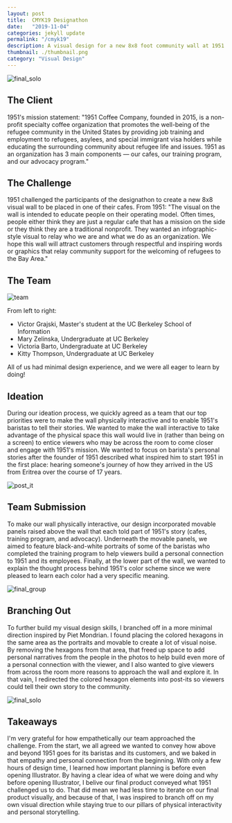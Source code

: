 ```yaml
---
layout: post
title:  CMYK19 Designathon
date:   "2019-11-04"
categories: jekyll update
permalink: "/cmyk19"
description: A visual design for a new 8x8 foot community wall at 1951 Coffee Company as part of the CMYK19 Designathon at UC Berkeley.
thumbnail: ./thumbnail.png
category: "Visual Design"
---
```


<img src="/final_solo.png" alt="final_solo" />

## The Client
1951's mission statement: "1951 Coffee Company, founded in 2015, is a non-profit specialty coffee organization that promotes the well-being of the refugee community in the United States by providing job training and employment to refugees, asylees, and special immigrant visa holders while educating the surrounding community about refugee life and issues. 1951 as an organization has 3 main components — our cafes, our training program, and our advocacy program."

## The Challenge
1951 challenged the participants of the designathon to create a new 8x8 visual wall to be placed in one of their cafes. From 1951: "The visual on the wall is intended to educate people on their operating model. Often times, people either think they are just a regular cafe that has a mission on the side or they think they are a traditional nonprofit. They wanted an infographic-style visual to relay who we are and what we do as an organization. We hope this wall will attract customers through respectful and inspiring words or graphics that relay community support for the welcoming of refugees to the Bay Area."

## The Team
<img src="/team.png" alt="team" />

From left to right:
* Victor Grajski, Master's student at the UC Berkeley School of Information
* Mary Zelinska, Undergraduate at UC Berkeley
* Victoria Barto, Undergraduate at UC Berkeley
* Kitty Thompson, Undergraduate at UC Berkeley

All of us had minimal design experience, and we were all eager to learn by doing!

## Ideation
During our ideation process, we quickly agreed as a team that our top priorities were to make the wall physically interactive and to enable 1951's baristas to tell their stories. We wanted to make the wall interactive to take advantage of the physical space this wall would live in (rather than being on a screen) to entice viewers who may be across the room to come closer and engage with 1951's mission. We wanted to focus on barista's personal stories after the founder of 1951 described what inspired him to start 1951 in the first place: hearing someone's journey of how they arrived in the US from Eritrea over the course of 17 years.

<img src="/post_it.png" alt="post_it" />


## Team Submission
To make our wall physically interactive, our design incorporated movable panels raised above the wall that each told part of 1951's story (cafes, training program, and advocacy). Underneath the movable panels, we aimed to feature black-and-white portraits of some of the baristas who completed the training program to help viewers build a personal connection to 1951 and its employees. Finally, at the lower part of the wall, we wanted to explain the thought process behind 1951's color scheme since we were pleased to learn each color had a very specific meaning.

<img src="/final_group.jpg" alt="final_group" />

## Branching Out
To further build my visual design skills, I branched off in a more minimal direction inspired by Piet Mondrian. I found placing the colored hexagons in the same area as the portraits and movable to create a lot of visual noise. By removing the hexagons from that area, that freed up space to add personal narratives from the people in the photos to help build even more of a personal connection with the viewer, and I also wanted to give viewers from across the room more reasons to approach the wall and explore it. In that vain, I redirected the colored hexagon elements into post-its so viewers could tell their own story to the community.

<img src="/final_solo.png" alt="final_solo" />

## Takeaways
I'm very grateful for how empathetically our team approached the challenge. From the start, we all agreed we wanted to convey how above and beyond 1951 goes for its baristas and its customers, and we baked in that empathy and personal connection from the beginning. With only a few hours of design time, I learned how important planning is before even opening Illustrator. By having a clear idea of what we were doing and why before opening Illustrator, I belive our final product conveyed what 1951 challenged us to do. That did mean we had less time to iterate on our final product visually, and because of that, I was inspired to branch off on my own visual direction while staying true to our pillars of physical interactivity and personal storytelling.
